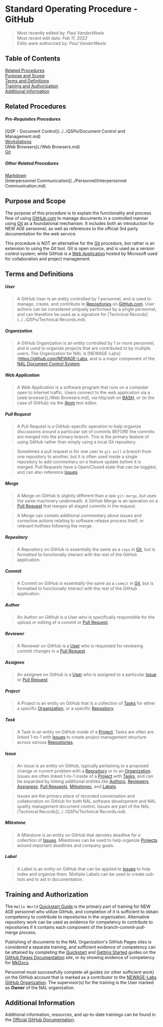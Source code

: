# Standard Operating Procedure - GitHub

>Most recently edited by: *Paul VanderWeele*  
>Most recent edit date: *Feb 11, 2022*  
>Edits were authorized by: *Paul VanderWeele*  

## Table of Contents

[Related Procedures](#related-procedures)  
[Purpose and Scope](#purpose-and-scope)  
[Terms and Definitions](#terms-and-definitions)  
[Training and Authorization](#training-and-authorization)  
[Additional Information](#additional-information)  

## Related Procedures

##### Pre-Requisites Procedures  

[QSP - Document Control](../../QSPs/Document Control and Management.md)  
[Workstations](./Workstations.md)  
[Web Browsers](./Web Browsers.md)  
[Git](./Git.md)  

##### Other Related Procedures  

[Markdown](./Markdown.md)  
[Interpersonnel Communication](../Personnel/Interpersonnel Communication.md)  

## Purpose and Scope

The purpose of this procedure is to explain the functionality and process flow of using [GitHub.com](https://www.github.com) to manage documents in a controlled manner using [Git](./Git.md) as a foundational mechanism. It includes both an introduction for NEW AGE personnel, as well as references to the official 3rd party documentation for the web service.

This procedure is NOT an alternative for the [Git](./Git.md) procedure, but rather is an extension to using the *Git* tool. Git is open source, and is used as a version control system; while GitHub is a [Web Application](#web-application) hosted by Microsoft used for collaboration and project management.

## Terms and Definitions

##### User  

> A GitHub User is an entity controlled by 1 personnel, and is used to manage, create, and contribute to [Repositories](#repository) on [GitHub.com](https://github.com). User actions can be considered uniquely performed by a single personnel, and can therefore be used as a signature for [Technical Records](../../QSPs/Technical Records.md).

##### Organization

> A GitHub Organization is an entity controlled by 1 or more personnel, and is used to organize projects that are contributed to by multiple users. The Organization for NAL is [NEWAGE-Labs](https://github.com/NEWAGE-Labs, and is a major component of the [NAL Document Control System](../../index.md/#83-control-of-management-system-documents-option-a).

##### Web Application

> A Web Application is a software program that runs on a computer open to internet traffic. Users connect to the web application via a [web browser](./Web Browsers.md), via http/ssh on [BASH](./BASH.md), or (in the case of GitHub) via the [Atom](./Atom.md) text editor.

##### Pull Request

> A Pull Request is a GitHub-specific operation to help organize discussions around a particular set of commits BEFORE the commits are merged into the primary branch. This is the primary feature of using GitHub rather than simply using a local Git repository.

>Sometimes a pull request is for one user to `git-pull` a branch from one repository to another, but it is often used inside a single repository to add commentary on a feature update before it is merged. Pull Requests have a Open/Closed state that can be toggled, and can also reference [Issues](#issue).

##### Merge

> A Merge on GitHub is slightly different than a raw `git-merge`, but uses the same machinery underneath. A GitHub Merge is an operation on a [Pull Request](#pull-request) that merges all staged commits in the request.  

> A Merge can contain additional commentary about issues and corrective actions relating to software release process itself, or relevant hotfixes following the merge.  

##### Repository

> A Repository on GitHub is essentially the same as a `repo` in [Git](./Git.md), but is formatted to functionally interact with the rest of the GitHub application.  

##### Commit

> A Commit on GitHub is essentially the same as a `commit` in [Git](./Git.md), but is formatted to functionally interact with the rest of the GitHub application.

##### Author

> An Author on GitHub is a User who is specifically responsible for the upload or editing of a commit or [Pull Request](#pull-request).

##### Reviewer

> A Reviewer on GitHub is a [User](#user) who is requested for reviewing commit changes in a [Pull Request](#pull-request).

##### Assignee

> An assignee on GitHub is a [User](#user) who is assigned to a particular [Issue](#issue) or [Pull Request](#pull-request).

##### Project

> A Project is an entity on GitHub that is a collection of [Tasks](#task) for either a specific [Organization](#organization), or a specific [Repository](#repository).

##### Task

> A Task in an entity on GitHub inside of a [Project](#project). Tasks are often are linked 1-to-1 with [Issues](#issue) to create project management structure across various [Repositories](#repository).

##### Issue

> An issue is an entity on GitHub, typically pertaining to a proposed change or current problem with a [Repository](#repository) or to an [Organization](#organization). Issues are often linked 1-to-1 inside of a [Project](#project) with [Tasks](#task), and can be expanded by linking additional entities like [Authors](#author), [Reviewers](#reviewer), [Assigness](#assignee), [Pull Requests](#pull-request), [Milestones](#milestone), and [Labels](#label).

> Issues are the primary place of recorded conversation and collaboration on GitHub for both NAL software development and NAL quality management document control. Issues are part of the NAL [Technical Records](../../QSPs/Technical Records.md).

##### Milestone

> A Milestone is an entity on GitHub that denotes deadline for a collection of [Issues](#issue). Milestones can be used to help organize [Projects](#project) around important deadlines and company goals.

##### Label

> A Label is an entity on GitHub that can be applied to [Issues](#issue) to help index and organize them. Multiple Labels can be used to create sub-lists and to aid in documentation.

## Training and Authorization

The `Hello World` [Quickstart Guide](https://docs.github.com/en/get-started/quickstart/hello-world) is the primary part of training for NEW AGE personnel who utilize GitHub, and completion of it is sufficient to obtain competency to contribute to repositories in the organization. Alternative repository work can be used as evidence for competency to contribute to repositories if it contains each component of the branch-commit-pull-merge process.

Publishing of documents to the NAL Organization's GitHub Pages sites is considered a separate training, and sufficient evidence of competency can be attained by completing the [Quickstart](https://docs.github.com/en/pages/quickstart) and [Getting Started](https://docs.github.com/en/pages/getting-started-with-github-pages/about-github-pages) guides on the [GitHub Pages Documentation](https://docs.github.com/en/pages) site, or by showing evidence of competency for [MkDocs](./MkDocs.md).

Personnel must successfully complete all guides (or other sufficient work) on the GitHub account that is marked as a contributor to the [NEWAGE-Labs GitHub Organization](https://github.com/NEWAGE-Labs). The supervisor(s) for the training is the User marked as ***Owner*** of the NAL organization.

## Additional Information

Additional information, resources, and up-to-date trainings can be found in the [Official GitHub Documentation](https://docs.github.com/en).

